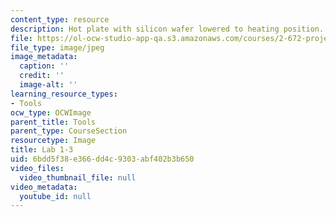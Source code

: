 ```yaml
---
content_type: resource
description: Hot plate with silicon wafer lowered to heating position. (Lab 1 image)
file: https://ol-ocw-studio-app-qa.s3.amazonaws.com/courses/2-672-project-laboratory-spring-2009/6bdd5f38e366dd4c9303abf402b3b650_lab13.jpg
file_type: image/jpeg
image_metadata:
  caption: ''
  credit: ''
  image-alt: ''
learning_resource_types:
- Tools
ocw_type: OCWImage
parent_title: Tools
parent_type: CourseSection
resourcetype: Image
title: Lab 1-3
uid: 6bdd5f38-e366-dd4c-9303-abf402b3b650
video_files:
  video_thumbnail_file: null
video_metadata:
  youtube_id: null
---
```

